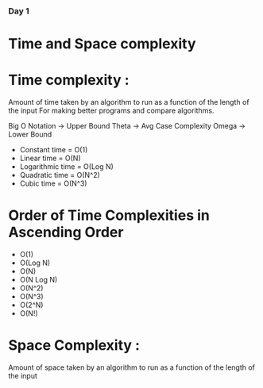 ### Day 1
# Time and Space complexity

# Time complexity : 
Amount of time taken by an algorithm to run as a function of the length of the input
For making better programs and compare algorithms.

Big O Notation -> Upper Bound
Theta -> Avg Case Complexity 
Omega -> Lower Bound

- Constant time = O(1)
- Linear time = O(N)
- Logarithmic time = O(Log N)
- Quadratic time = O(N^2)
- Cubic time = O(N^3)

# Order of Time Complexities in Ascending Order
- O(1)
- O(Log N)
- O(N)
- O(N Log N)
- O(N^2)
- O(N^3)
- O(2^N)
- O(N!)

# Space Complexity : 
Amount of space taken by an algorithm to run as a function of the length of the input
